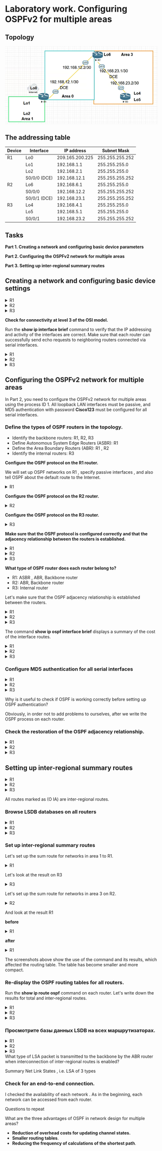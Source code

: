 # Laboratory work. Configuring OSPFv2 for multiple areas

## Topology

![](img/OSPFv2.png)

## The addressing table

| Device | Interface    | IP address      | Subnet Mask     |
| ------ | ------------ | --------------- | --------------- |
| R1     | Lo0          | 209.165.200.225 | 255.255.255.252 |
|        | Lo1          | 192.168.1.1     | 255.255.255.0   |
|        | Lo2          | 192.168.2.1     | 255.255.255.0   |
|        | S0/0/0 (DCE) | 192.168.12.1    | 255.255.255.252 |
| R2     | Lo6          | 192.168.6.1     | 255.255.255.0   |
|        | S0/0/0       | 192.168.12.2    | 255.255.255.252 |
|        | S0/0/1 (DCE) | 192.168.23.1    | 255.255.255.252 |
| R3     | Lo4          | 192.168.4.1     | 255.255.255.0   |
|        | Lo5          | 192.168.5.1     | 255.255.255.0   |
|        | S0/0/1       | 192.168.23.2    | 255.255.255.252 |

## Tasks

**Part 1. Creating a network and configuring basic device parameters**

**Part 2. Configuring the OSPFv2 network for multiple areas**

**Part 3. Setting up inter-regional summary routes**

## Creating a network and configuring basic device settings


<details>
<summary>R1</summary>
<pre><code>
Enable
Configure terminal
hostname R1
Interface loopback 0
ip address 209.165.200.225 255.255.255.252
Interface loopback 1
ip address 192.168.1.1 255.255.255.0
Interface loopback 2
ip address 192.168.2.1 255.255.255.0
exit
interface serial 0/0
ip address 192.168.12.1 255.255.255.252
clock rate 128000
no shutdown
exit
no ip domain-lookup
enable secret class
line vty 0 15
logging synchronous
password cisco
login
exit
line con 0
logging synchronous
password cisco
login
Banner motd "This is a secure system. Authorized Access Only!"
do copy run start
[Enter]
</code></pre>
</details>
<details>
<summary>R2</summary>
<pre><code>
Enable
Configure terminal
hostname R2
Interface loopback 6
ip address 192.168.6.1 255.255.255.0
exit
interface serial 0/0
ip address 192.168.12.2 255.255.255.252
no shutdown
exit
interface serial 1/0
ip address 192.168.23.1 255.255.255.252
clock rate 128000
no shutdown
exit
no ip domain-lookup
enable secret class
line vty 0 4
logging synchronous
password cisco
login
exit
line con 0
logging synchronous
password cisco
login
exit
Banner motd "This is a secure system. Authorized Access Only!"
do copy run start
[Enter]
</code></pre>
</details>
<details>
<summary>R3</summary>
<pre><code>
enable
configure terminal
hostname R3
interface serial 0/0
ip address 192.168.23.2 255.255.255.252
no shutdown
exit
interface loopback 4
ip address 192.168.4.1 255.255.255.0
exit
interface loopback 5
ip address 192.168.5.1 255.255.255.0
exit
no ip domain-lookup
enable secret class
line vty 0 4
logging synchronous
password cisco
login
exit
line con 0
logging synchronous
password cisco
login
exit
Banner motd "This is a secure system. Authorized Access Only!"
do copy run start
</code></pre>
</details>

**Check for connectivity at level 3 of the OSI model.**

Run the **show ip interface brief** command to verify that the IP addressing and activity of the interfaces are correct. Make sure that each router can successfully send echo requests to neighboring routers connected via serial interfaces.

<details>
<summary>R1</summary>
<pre><code>
R1(config)#do show ip interface brief
Interface                  IP-Address      OK? Method Status                Protocol
Ethernet0/0                unassigned      YES unset  administratively down down
Ethernet0/1                unassigned      YES unset  administratively down down
Ethernet0/2                unassigned      YES unset  administratively down down
Ethernet0/3                unassigned      YES unset  administratively down down
Serial1/0                  192.168.12.1    YES manual up                    up
Serial1/1                  unassigned      YES unset  administratively down down
Serial1/2                  unassigned      YES unset  administratively down down
Serial1/3                  unassigned      YES unset  administratively down down
Loopback0                  209.165.200.225 YES manual up                    up
Loopback1                  192.168.1.1     YES manual up                    up
Loopback2                  192.168.2.1     YES manual up                    up
</code></pre>
</details>
<details>
<summary>R2</summary>
<pre><code>
R2(config)#do show ip interface brief
Interface                  IP-Address      OK? Method Status                Protocol
Ethernet0/0                unassigned      YES unset  administratively down down
Ethernet0/1                unassigned      YES unset  administratively down down
Ethernet0/2                unassigned      YES unset  administratively down down
Ethernet0/3                unassigned      YES unset  administratively down down
Serial1/0                  192.168.12.2    YES SLARP  up                    up
Serial1/1                  192.168.23.1    YES manual up                    up
Serial1/2                  unassigned      YES unset  administratively down down
Serial1/3                  unassigned      YES unset  administratively down down
Loopback6                  192.168.6.1     YES manual up                    up
</code></pre>
</details>
<details>
<summary>R3</summary>
<pre><code>
R3(config)#do show ip interface brief
Interface                  IP-Address      OK? Method Status                Protocol
Ethernet0/0                unassigned      YES unset  administratively down down
Ethernet0/1                unassigned      YES unset  administratively down down
Ethernet0/2                unassigned      YES unset  administratively down down
Ethernet0/3                unassigned      YES unset  administratively down down
Serial1/0                  unassigned      YES unset  administratively down down
Serial1/1                  192.168.23.2    YES SLARP  up                    up
Serial1/2                  unassigned      YES unset  administratively down down
Serial1/3                  unassigned      YES unset  administratively down down
Loopback4                  192.168.4.1     YES manual up                    up
Loopback5                  192.168.5.1     YES manual up                    up
</code></pre>
</details>

## Configuring the OSPFv2 network for multiple areas

In Part 2, you need to configure the OSPFv2 network for multiple areas using the process ID 1. All loopback LAN interfaces must be passive, and MD5 authentication with password  **Cisco123** must be configured for all serial interfaces.

### Define the types of OSPF routers in the topology.

- Identify the backbone routers: R1, R2, R3
- Define Autonomous System Edge Routers (ASBR): R1
- Define the Area Boundary Routers (ABR): R1 , R2
- Identify the internal routers: R3

**Configure the OSPF protocol on the R1 router.**

We will set up OSPF networks on R1 , specify passive interfaces , and also tell OSPF about the default route to the Internet.

<details>
<summary>R1</summary>
<pre><code>
router ospf 1
router-id 1.1.1.1
network192.168.1.0 0.0.0.255 area 1
network 192.168.2.0 0.0.0.255 area 1
network 192.168.12.0 0.0.0.3 area 0
passive-interface Loopback1
passive-interface Loopback2
default-information originate
exit
ip route 0.0.0.0 0.0.0.0 loopback 0
do clear ip ospf process
[yes]
</code></pre>
</details>

**Configure the OSPF protocol on the R2 router.**

<details>
<summary>R2</summary>
<pre><code>
router ospf 1
router-id 2.2.2.2
network 192.168.6.0 0.0.0.255 area 3
network 192.168.12.0 0.0.0.3 area 0
network 192.168.23.0 0.0.0.3 area 3
passive-interface Loopback6
do clear ip ospf process
[yes]
</code></pre>
</details>

**Configure the OSPF protocol on the R3 router.**

<details>
<summary>R3</summary>
<pre><code>
router ospf 1
router-id 3.3.3.3
network 192.168.23.0 0.0.0.3 area 3
passive-interface Loopback4
passive-interface Loopback5
network 192.168.4.0 0.0.0.255 area 3
network 192.168.5.0 0.0.0.255 area 3
do clear ip ospf process
[yes]
</code></pre>
</details>

**Make sure that the OSPF protocol is configured correctly and that the adjacency relationship between the routers is established.**

<details>
<summary>R1</summary>
<pre><code>
R1#show ip protocols
*** IP Routing is NSF aware ***
!
Routing Protocol is "application"
  Sending updates every 0 seconds
  Invalid after 0 seconds, hold down 0, flushed after 0
  Outgoing update filter list for all interfaces is not set
  Incoming update filter list for all interfaces is not set
  Maximum path: 32
  Routing for Networks:
  Routing Information Sources:
    Gateway         Distance      Last Update
  Distance: (default is 4)
!
Routing Protocol is "ospf 1"
  Outgoing update filter list for all interfaces is not set
  Incoming update filter list for all interfaces is not set
  Router ID 1.1.1.1
  It is an area border and autonomous system boundary router
 Redistributing External Routes from,
  Number of areas in this router is 2. 2 normal 0 stub 0 nssa
  Maximum path: 4
  Routing for Networks:
    192.168.1.0 0.0.0.255 area 1
    192.168.2.0 0.0.0.255 area 1
    192.168.12.0 0.0.0.3 area 0
  Passive Interface(s):
    Loopback1
    Loopback2
  Routing Information Sources:
    Gateway         Distance      Last Update
    2.2.2.2              110      00:02:13
  Distance: (default is 110)
!
</code></pre>
</details>
<details>
<summary>R2</summary>
<pre><code>
R2(config)#do show ip protocols
*** IP Routing is NSF aware ***
!
Routing Protocol is "application"
  Sending updates every 0 seconds
  Invalid after 0 seconds, hold down 0, flushed after 0
  Outgoing update filter list for all interfaces is not set
  Incoming update filter list for all interfaces is not set
  Maximum path: 32
  Routing for Networks:
  Routing Information Sources:
    Gateway         Distance      Last Update
  Distance: (default is 4)
!
Routing Protocol is "ospf 1"
  Outgoing update filter list for all interfaces is not set
  Incoming update filter list for all interfaces is not set
  Router ID 2.2.2.2
  It is an area border router
  Number of areas in this router is 2. 2 normal 0 stub 0 nssa
  Maximum path: 4
  Routing for Networks:
    192.168.6.0 0.0.0.255 area 3
    192.168.12.0 0.0.0.3 area 0
    192.168.23.0 0.0.0.3 area 3
  Passive Interface(s):
    Loopback6
  Routing Information Sources:
    Gateway         Distance      Last Update
    3.3.3.3              110      00:00:13
    1.1.1.1              110      00:00:53
  Distance: (default is 110)
!
</code></pre>
</details>
<details>
<summary>R3</summary>
<pre><code>
R3(config)#do show ip protocols
*** IP Routing is NSF aware ***
!
Routing Protocol is "application"
  Sending updates every 0 seconds
  Invalid after 0 seconds, hold down 0, flushed after 0
  Outgoing update filter list for all interfaces is not set
  Incoming update filter list for all interfaces is not set
  Maximum path: 32
  Routing for Networks:
  Routing Information Sources:
    Gateway         Distance      Last Update
  Distance: (default is 4)
!
Routing Protocol is "ospf 1"
  Outgoing update filter list for all interfaces is not set
  Incoming update filter list for all interfaces is not set
  Router ID 3.3.3.3
  Number of areas in this router is 1. 1 normal 0 stub 0 nssa
  Maximum path: 4
  Routing for Networks:
    192.168.4.0 0.0.0.255 area 3
    192.168.5.0 0.0.0.255 area 3
    192.168.23.0 0.0.0.3 area 3
  Passive Interface(s):
    Loopback4
    Loopback5
  Routing Information Sources:
    Gateway         Distance      Last Update
    1.1.1.1              110      00:00:30
    2.2.2.2              110      00:00:30
  Distance: (default is 110)
!
</code></pre>
</details>

**What type of OSPF router does each router belong to?**

- R1: ASBR , ABR, Backbone router
- R2: ABR, Backbone router
- R3: Internal router

Let's make sure that the OSPF adjacency relationship is established between the routers.

<details>
<summary>R1</summary>
<pre><code>
R1#show ip ospf neighbor
!
Neighbor ID     Pri   State           Dead Time   Address         Interface
2.2.2.2           0   FULL/  -        00:00:33    192.168.12.2    Serial1/0
</code></pre>
</details>
<details>
<summary>R2</summary>
<pre><code>
R2#show ip ospf neighbor
!
Neighbor ID     Pri   State           Dead Time   Address         Interface
1.1.1.1           0   FULL/  -        00:00:39    192.168.12.1    Serial1/0
3.3.3.3           0   FULL/  -        00:00:37    192.168.23.2    Serial1/1
</code></pre>
</details>
<details>
<summary>R3</summary>
<pre><code>
R3#show ip ospf neighbor
!
Neighbor ID     Pri   State           Dead Time   Address         Interface
2.2.2.2           0   FULL/  -        00:00:39    192.168.23.1    Serial1/1
</code></pre>
</details>

The command **show ip ospf interface brief** displays a summary of the cost of the interface routes.

<details>
<summary>R1</summary>
<pre><code>
R1#show ip ospf interface brief
Interface    PID   Area            IP Address/Mask    Cost  State Nbrs F/C
Se1/0        1     0               192.168.12.1/30    64    P2P   1/1
Lo1          1     1               192.168.1.1/24     1     LOOP  0/0
Lo2          1     1               192.168.2.1/24     1     LOOP  0/0
</code></pre>
</details>
<details>
<summary>R2</summary>
<pre><code>
R2#show ip ospf interface brief
Interface    PID   Area            IP Address/Mask    Cost  State Nbrs F/C
Se1/0        1     0               192.168.12.2/30    64    P2P   1/1
Lo6          1     3               192.168.6.1/24     1     LOOP  0/0
Se1/1        1     3               192.168.23.1/30    64    P2P   1/1
</code></pre>
</details>
<details>
<summary>R3</summary>
<pre><code>
R3#show ip ospf interface brief
Interface    PID   Area            IP Address/Mask    Cost  State Nbrs F/C
Lo4          1     3               192.168.4.1/24     1     LOOP  0/0
Lo5          1     3               192.168.5.1/24     1     LOOP  0/0
Se1/1        1     3               192.168.23.2/30    64    P2P   1/1
</code></pre>
</details>

### Configure MD5 authentication for all serial interfaces

<details>
<summary>R1</summary>
<pre><code>
interface Serial 1/0
ip ospf authentication message-digest
ip ospf message-digest-key 1 md5 Cisco123
</code></pre>
</details>
<details>
<summary>R2</summary>
<pre><code>
interface Serial 0/0
ip ospf authentication message-digest
ip ospf message-digest-key 1 md5 Cisco123
interface Serial 1/0
ip ospf authentication message-digest
ip ospf message-digest-key 1 md5 Cisco123
</code></pre>
</details>
<details>
<summary>R3</summary>
<pre><code>
interface Serial 1/0
ip ospf authentication message-digest
ip ospf message-digest-key 1 md5 Cisco123
</code></pre>
</details>

Why is it useful to check if OSPF is working correctly before setting up OSPF authentication?

Obviously, in order not to add problems to ourselves, after we write the OSPF process on each router.

### Check the restoration of the OSPF adjacency relationship.

<details>
<summary>R1</summary>
<pre><code>
R1#show ip ospf neighbor
!
Neighbor ID     Pri   State           Dead Time   Address         Interface
2.2.2.2           0   FULL/  -        00:00:33    192.168.12.2    Serial1/0
</code></pre>
</details>
<details>
<summary>R2</summary>
<pre><code>
R2#show ip ospf neighbor
!
Neighbor ID     Pri   State           Dead Time   Address         Interface
1.1.1.1           0   FULL/  -        00:00:39    192.168.12.1    Serial1/0
3.3.3.3           0   FULL/  -        00:00:37    192.168.23.2    Serial1/1
</code></pre>
</details>
<details>
<summary>R3</summary>
<pre><code>
R3#show ip ospf neighbor
!
Neighbor ID     Pri   State           Dead Time   Address         Interface
2.2.2.2           0   FULL/  -        00:00:39    192.168.23.1    Serial1/1
</code></pre>
</details>

## Setting up inter-regional summary routes

<details>
<summary>R1</summary>
<pre><code>
R1(config-if)#do show ip route ospf
Codes: L - local, C - connected, S - static, R - RIP, M - mobile, B - BGP
       D - EIGRP, EX - EIGRP external, O - OSPF, IA - OSPF inter area
       N1 - OSPF NSSA external type 1, N2 - OSPF NSSA external type 2
       E1 - OSPF external type 1, E2 - OSPF external type 2
       i - IS-IS, su - IS-IS summary, L1 - IS-IS level-1, L2 - IS-IS level-2
       ia - IS-IS inter area, * - candidate default, U - per-user static route
       o - ODR, P - periodic downloaded static route, H - NHRP, l - LISP
       a - application route
       + - replicated route, % - next hop override
!
Gateway of last resort is 0.0.0.0 to network 0.0.0.0
!
      192.168.4.0/32 is subnetted, 1 subnets
O IA     192.168.4.1 [110/129] via 192.168.12.2, 00:12:24, Serial1/0
      192.168.5.0/32 is subnetted, 1 subnets
O IA     192.168.5.1 [110/129] via 192.168.12.2, 00:12:24, Serial1/0
      192.168.6.0/32 is subnetted, 1 subnets
O IA     192.168.6.1 [110/65] via 192.168.12.2, 00:12:24, Serial1/0
      192.168.23.0/30 is subnetted, 1 subnets
O IA     192.168.23.0 [110/128] via 192.168.12.2, 00:12:24, Serial1/0
</code></pre>
</details>
<details>
<summary>R2</summary>
<pre><code>
R2(config-if)#do show ip route ospf
Codes: L - local, C - connected, S - static, R - RIP, M - mobile, B - BGP
       D - EIGRP, EX - EIGRP external, O - OSPF, IA - OSPF inter area
       N1 - OSPF NSSA external type 1, N2 - OSPF NSSA external type 2
       E1 - OSPF external type 1, E2 - OSPF external type 2
       i - IS-IS, su - IS-IS summary, L1 - IS-IS level-1, L2 - IS-IS level-2
       ia - IS-IS inter area, * - candidate default, U - per-user static route
       o - ODR, P - periodic downloaded static route, H - NHRP, l - LISP
       a - application route
       + - replicated route, % - next hop override
!
Gateway of last resort is 192.168.12.1 to network 0.0.0.0
!
O*E2  0.0.0.0/0 [110/1] via 192.168.12.1, 00:13:17, Serial1/0
      192.168.1.0/32 is subnetted, 1 subnets
O IA     192.168.1.1 [110/65] via 192.168.12.1, 00:13:17, Serial1/0
      192.168.2.0/32 is subnetted, 1 subnets
O IA     192.168.2.1 [110/65] via 192.168.12.1, 00:13:17, Serial1/0
      192.168.4.0/32 is subnetted, 1 subnets
O        192.168.4.1 [110/65] via 192.168.23.2, 00:13:17, Serial1/1
      192.168.5.0/32 is subnetted, 1 subnets
O        192.168.5.1 [110/65] via 192.168.23.2, 00:13:17, Serial1/1
</code></pre>
</details>
<details>
<summary>R3</summary>
<pre><code>
R3(config-if)#do show ip route ospf
Codes: L - local, C - connected, S - static, R - RIP, M - mobile, B - BGP
       D - EIGRP, EX - EIGRP external, O - OSPF, IA - OSPF inter area
       N1 - OSPF NSSA external type 1, N2 - OSPF NSSA external type 2
       E1 - OSPF external type 1, E2 - OSPF external type 2
       i - IS-IS, su - IS-IS summary, L1 - IS-IS level-1, L2 - IS-IS level-2
       ia - IS-IS inter area, * - candidate default, U - per-user static route
       o - ODR, P - periodic downloaded static route, H - NHRP, l - LISP
       a - application route
       + - replicated route, % - next hop override
!
Gateway of last resort is 192.168.23.1 to network 0.0.0.0
!
O*E2  0.0.0.0/0 [110/1] via 192.168.23.1, 00:14:24, Serial1/1
      192.168.1.0/32 is subnetted, 1 subnets
O IA     192.168.1.1 [110/129] via 192.168.23.1, 00:14:34, Serial1/1
      192.168.2.0/32 is subnetted, 1 subnets
O IA     192.168.2.1 [110/129] via 192.168.23.1, 00:14:34, Serial1/1
      192.168.6.0/32 is subnetted, 1 subnets
O        192.168.6.1 [110/65] via 192.168.23.1, 00:14:44, Serial1/1
      192.168.12.0/30 is subnetted, 1 subnets
O IA     192.168.12.0 [110/128] via 192.168.23.1, 00:14:34, Serial1/1
</code></pre>
</details>

All routes marked as (O IA) are inter-regional routes.

### Browse LSDB databases on all routers

<details>
<summary>R1</summary>
<pre><code>
R1#show ip ospf database
!
            OSPF Router with ID (1.1.1.1) (Process ID 1)
!
                Router Link States (Area 0)
!
Link ID         ADV Router      Age         Seq#       Checksum Link count
1.1.1.1         1.1.1.1         1029        0x8000000C 0x003667 2
2.2.2.2         2.2.2.2         919         0x80000002 0x00E3C0 2
!
                Summary Net Link States (Area 0)
!
Link ID         ADV Router      Age         Seq#       Checksum
192.168.1.1     1.1.1.1         1030        0x80000001 0x00AE1E
192.168.2.1     1.1.1.1         1030        0x80000001 0x00A328
192.168.4.1     2.2.2.2         914         0x80000001 0x00F193
192.168.5.1     2.2.2.2         914         0x80000001 0x00E69D
192.168.6.1     2.2.2.2         914         0x80000001 0x00596A
192.168.23.0    2.2.2.2         914         0x80000001 0x000E69
!
                Router Link States (Area 1)
!
Link ID         ADV Router      Age         Seq#       Checksum Link count
1.1.1.1         1.1.1.1         1034        0x80000001 0x009E9F 2
!
                Summary Net Link States (Area 1)
!
Link ID         ADV Router      Age         Seq#       Checksum
192.168.4.1     1.1.1.1         908         0x80000003 0x008EB8
192.168.5.1     1.1.1.1         908         0x80000003 0x0083C2
192.168.6.1     1.1.1.1         908         0x80000003 0x00F58F
192.168.12.0    1.1.1.1         1030        0x80000001 0x00A5E0
192.168.23.0    1.1.1.1         908         0x80000003 0x00AA8E
!
                Type-5 AS External Link States
!
Link ID         ADV Router      Age         Seq#       Checksum Tag
0.0.0.0         1.1.1.1         1030        0x80000009 0x000D99 1
</code></pre>
</details>
<details>
<summary>R2</summary>
<pre><code>
R2#show ip ospf database
!
            OSPF Router with ID (2.2.2.2) (Process ID 1)
!
                Router Link States (Area 0)
!
Link ID         ADV Router      Age         Seq#       Checksum Link count
1.1.1.1         1.1.1.1         1873        0x8000000C 0x003667 2
2.2.2.2         2.2.2.2         1761        0x80000002 0x00E3C0 2
!
                Summary Net Link States (Area 0)
!
Link ID         ADV Router      Age         Seq#       Checksum
192.168.1.1     1.1.1.1         1873        0x80000001 0x00AE1E
192.168.2.1     1.1.1.1         1873        0x80000001 0x00A328
192.168.4.1     2.2.2.2         1756        0x80000001 0x00F193
192.168.5.1     2.2.2.2         1756        0x80000001 0x00E69D
192.168.6.1     2.2.2.2         1756        0x80000001 0x00596A
192.168.23.0    2.2.2.2         1756        0x80000001 0x000E69
!
                Router Link States (Area 3)
!
Link ID         ADV Router      Age         Seq#       Checksum Link count
2.2.2.2         2.2.2.2         1761        0x80000002 0x007491 3
3.3.3.3         3.3.3.3         1828        0x8000000C 0x00E593 4
!
                Summary Net Link States (Area 3)
!
Link ID         ADV Router      Age         Seq#       Checksum
192.168.1.1     2.2.2.2         1756        0x80000001 0x001375
192.168.2.1     2.2.2.2         1756        0x80000001 0x00087F
192.168.12.0    2.2.2.2         1756        0x80000001 0x0087FA
!
                Summary ASB Link States (Area 3)
!
Link ID         ADV Router      Age         Seq#       Checksum
1.1.1.1         2.2.2.2         1756        0x80000001 0x00935C
!
                Type-5 AS External Link States
!
Link ID         ADV Router      Age         Seq#       Checksum Tag
0.0.0.0         1.1.1.1         1873        0x80000009 0x000D99 1
</code></pre>
</details>
<details>
<summary>R3</summary>
<pre><code>
R3#show ip ospf database
!
            OSPF Router with ID (3.3.3.3) (Process ID 1)
!
                Router Link States (Area 3)
!
Link ID         ADV Router      Age         Seq#       Checksum Link count
2.2.2.2         2.2.2.2         1878        0x80000002 0x007491 3
3.3.3.3         3.3.3.3         1943        0x8000000C 0x00E593 4
!
                Summary Net Link States (Area 3)
!
Link ID         ADV Router      Age         Seq#       Checksum
192.168.1.1     2.2.2.2         1873        0x80000001 0x001375
192.168.2.1     2.2.2.2         1873        0x80000001 0x00087F
192.168.12.0    2.2.2.2         1873        0x80000001 0x0087FA
!
                Summary ASB Link States (Area 3)
!
Link ID         ADV Router      Age         Seq#       Checksum
1.1.1.1         2.2.2.2         1873        0x80000001 0x00935C
!
                Type-5 AS External Link States
!
Link ID         ADV Router      Age         Seq#       Checksum Tag
0.0.0.0         1.1.1.1         1990        0x80000009 0x000D99 1
</code></pre>
</details>

### Set up inter-regional summary routes

Let's set up the sum route for networks in area 1 to R1.

<details>
<summary>R1</summary>
<pre><code>
router ospf 1
area 1 range 192.168.0.0 255.255.252.0
</code></pre>
</details>

Let's look at the result on R3

<details>
<summary>R3</summary>
<pre><code>
R3#show ip route ospf
Codes: L - local, C - connected, S - static, R - RIP, M - mobile, B - BGP
       D - EIGRP, EX - EIGRP external, O - OSPF, IA - OSPF inter area
       N1 - OSPF NSSA external type 1, N2 - OSPF NSSA external type 2
       E1 - OSPF external type 1, E2 - OSPF external type 2
       i - IS-IS, su - IS-IS summary, L1 - IS-IS level-1, L2 - IS-IS level-2
       ia - IS-IS inter area, * - candidate default, U - per-user static route
       o - ODR, P - periodic downloaded static route, H - NHRP, l - LISP
       a - application route
       + - replicated route, % - next hop override
!
Gateway of last resort is 192.168.23.1 to network 0.0.0.0
!
O*E2  0.0.0.0/0 [110/1] via 192.168.23.1, 00:32:23, Serial1/1
O IA  192.168.0.0/22 [110/129] via 192.168.23.1, 00:00:15, Serial1/1
      192.168.6.0/32 is subnetted, 1 subnets
O        192.168.6.1 [110/65] via 192.168.23.1, 00:32:43, Serial1/1
      192.168.12.0/30 is subnetted, 1 subnets
O IA     192.168.12.0 [110/128] via 192.168.23.1, 00:32:33, Serial1/1
</code></pre>
</details>

Let's set up the sum route for networks in area 3 on R2.

<details>
<summary>R2</summary>
<pre><code>
router ospf 1
area 3 range 192.168.4.0 255.255.254.0
</code></pre>
</details>

And look at the result R1

**before** 

<details>
<summary>R1</summary>
<pre><code>
O     192.168.0.0/22 is a summary, 00:02:25, Null0
      192.168.4.0/32 is subnetted, 1 subnets
O IA     192.168.4.1 [110/129] via 192.168.12.2, 00:02:25, Serial1/0
      192.168.5.0/32 is subnetted, 1 subnets
O IA     192.168.5.1 [110/129] via 192.168.12.2, 00:02:25, Serial1/0
      192.168.6.0/32 is subnetted, 1 subnets
O IA     192.168.6.1 [110/65] via 192.168.12.2, 00:02:25, Serial1/0
      192.168.23.0/30 is subnetted, 1 subnets
O IA     192.168.23.0 [110/128] via 192.168.12.2, 00:02:25, Serial1/0
</code></pre>
</details>

**after** 

<details>
<summary>R1</summary>
<pre><code>
R1#show ip route ospf
Codes: L - local, C - connected, S - static, R - RIP, M - mobile, B - BGP
       D - EIGRP, EX - EIGRP external, O - OSPF, IA - OSPF inter area
       N1 - OSPF NSSA external type 1, N2 - OSPF NSSA external type 2
       E1 - OSPF external type 1, E2 - OSPF external type 2
       i - IS-IS, su - IS-IS summary, L1 - IS-IS level-1, L2 - IS-IS level-2
       ia - IS-IS inter area, * - candidate default, U - per-user static route
       o - ODR, P - periodic downloaded static route, H - NHRP, l - LISP
       a - application route
       + - replicated route, % - next hop override
!
Gateway of last resort is 0.0.0.0 to network 0.0.0.0
!
O     192.168.0.0/22 is a summary, 00:30:49, Null0
O IA  192.168.4.0/23 [110/129] via 192.168.12.2, 00:00:11, Serial1/0
      192.168.6.0/32 is subnetted, 1 subnets
O IA     192.168.6.1 [110/65] via 192.168.12.2, 00:03:18, Serial1/0
      192.168.23.0/30 is subnetted, 1 subnets
O IA     192.168.23.0 [110/128] via 192.168.12.2, 00:30:49, Serial1/0
</code></pre>
</details>

The screenshots above show the use of the command and its results, which affected the routing table. The table has become smaller and more compact.

### Re-display the OSPF routing tables for all routers.

Run the **show ip route ospf** command on each router. Let's write down the results for total and inter-regional routes.

<details>
<summary>R1</summary>
<pre><code>
R1#show ip route ospf
Codes: L - local, C - connected, S - static, R - RIP, M - mobile, B - BGP
       D - EIGRP, EX - EIGRP external, O - OSPF, IA - OSPF inter area
       N1 - OSPF NSSA external type 1, N2 - OSPF NSSA external type 2
       E1 - OSPF external type 1, E2 - OSPF external type 2
       i - IS-IS, su - IS-IS summary, L1 - IS-IS level-1, L2 - IS-IS level-2
       ia - IS-IS inter area, * - candidate default, U - per-user static route
       o - ODR, P - periodic downloaded static route, H - NHRP, l - LISP
       a - application route
       + - replicated route, % - next hop override
!
Gateway of last resort is 0.0.0.0 to network 0.0.0.0
!
O     192.168.0.0/22 is a summary, 00:30:49, Null0
O IA  192.168.4.0/23 [110/129] via 192.168.12.2, 00:00:11, Serial1/0
      192.168.6.0/32 is subnetted, 1 subnets
O IA     192.168.6.1 [110/65] via 192.168.12.2, 00:03:18, Serial1/0
      192.168.23.0/30 is subnetted, 1 subnets
O IA     192.168.23.0 [110/128] via 192.168.12.2, 00:30:49, Serial1/0
</code></pre>
</details>
<details>
<summary>R2</summary>
<pre><code>
R2#show ip route ospf
Codes: L - local, C - connected, S - static, R - RIP, M - mobile, B - BGP
       D - EIGRP, EX - EIGRP external, O - OSPF, IA - OSPF inter area
       N1 - OSPF NSSA external type 1, N2 - OSPF NSSA external type 2
       E1 - OSPF external type 1, E2 - OSPF external type 2
       i - IS-IS, su - IS-IS summary, L1 - IS-IS level-1, L2 - IS-IS level-2
       ia - IS-IS inter area, * - candidate default, U - per-user static route
       o - ODR, P - periodic downloaded static route, H - NHRP, l - LISP
       a - application route
       + - replicated route, % - next hop override
!
Gateway of last resort is 192.168.12.1 to network 0.0.0.0
!
O*E2  0.0.0.0/0 [110/1] via 192.168.12.1, 00:13:55, Serial1/0
O IA  192.168.0.0/22 [110/65] via 192.168.12.1, 00:13:55, Serial1/0
O     192.168.4.0/23 is a summary, 00:13:55, Null0
      192.168.4.0/32 is subnetted, 1 subnets
O        192.168.4.1 [110/65] via 192.168.23.2, 00:13:55, Serial1/1
      192.168.5.0/32 is subnetted, 1 subnets
O        192.168.5.1 [110/65] via 192.168.23.2, 00:13:55, Serial1/1
</code></pre>
</details>
<details>
<summary>R3</summary>
<pre><code>
R3#show ip route ospf
Codes: L - local, C - connected, S - static, R - RIP, M - mobile, B - BGP
       D - EIGRP, EX - EIGRP external, O - OSPF, IA - OSPF inter area
       N1 - OSPF NSSA external type 1, N2 - OSPF NSSA external type 2
       E1 - OSPF external type 1, E2 - OSPF external type 2
       i - IS-IS, su - IS-IS summary, L1 - IS-IS level-1, L2 - IS-IS level-2
       ia - IS-IS inter area, * - candidate default, U - per-user static route
       o - ODR, P - periodic downloaded static route, H - NHRP, l - LISP
       a - application route
       + - replicated route, % - next hop override
!
Gateway of last resort is 192.168.23.1 to network 0.0.0.0
!
O*E2  0.0.0.0/0 [110/1] via 192.168.23.1, 01:16:51, Serial1/1
O IA  192.168.0.0/22 [110/129] via 192.168.23.1, 00:44:43, Serial1/1
      192.168.6.0/32 is subnetted, 1 subnets
O        192.168.6.1 [110/65] via 192.168.23.1, 01:17:11, Serial1/1
      192.168.12.0/30 is subnetted, 1 subnets
O IA     192.168.12.0 [110/128] via 192.168.23.1, 01:17:01, Serial1/1
</code></pre>
</details>

### Просмотрите базы данных LSDB на всех маршрутизаторах.

<details>
<summary>R1</summary>
<pre><code>
R1#show ip ospf database
!
            OSPF Router with ID (1.1.1.1) (Process ID 1)
!
                Router Link States (Area 0)
!
Link ID         ADV Router      Age         Seq#       Checksum Link count
1.1.1.1         1.1.1.1         1431        0x8000000E 0x003269 2
2.2.2.2         2.2.2.2         1328        0x80000004 0x00DFC2 2
!
                Summary Net Link States (Area 0)
!
Link ID         ADV Router      Age         Seq#       Checksum
192.168.0.0     1.1.1.1         1431        0x80000002 0x00B21E
192.168.4.0     2.2.2.2         1609        0x80000001 0x00F690
192.168.6.1     2.2.2.2         1795        0x80000001 0x00596A
192.168.23.0    2.2.2.2         1328        0x80000003 0x000A6B
!
                Router Link States (Area 1)
!
Link ID         ADV Router      Age         Seq#       Checksum Link count
1.1.1.1         1.1.1.1         1431        0x80000003 0x009AA1 2
!
                Summary Net Link States (Area 1)
!
Link ID         ADV Router      Age         Seq#       Checksum
192.168.4.0     1.1.1.1         1608        0x80000001 0x0097B3
192.168.6.1     1.1.1.1         1794        0x80000001 0x00F98D
192.168.12.0    1.1.1.1         1431        0x80000003 0x00A1E2
192.168.23.0    1.1.1.1         1431        0x80000005 0x00A690
!
                Type-5 AS External Link States
!
Link ID         ADV Router      Age         Seq#       Checksum Tag
0.0.0.0         1.1.1.1         1431        0x8000000B 0x00099B 1
!
</code></pre>
</details>
<details>
<summary>R2</summary>
<pre><code>
R2#show ip ospf database
!
            OSPF Router with ID (2.2.2.2) (Process ID 1)
!
                Router Link States (Area 0)
!
Link ID         ADV Router      Age         Seq#       Checksum Link count
1.1.1.1         1.1.1.1         1311        0x8000000E 0x003269 2
2.2.2.2         2.2.2.2         1206        0x80000004 0x00DFC2 2
!
                Summary Net Link States (Area 0)
!
Link ID         ADV Router      Age         Seq#       Checksum
192.168.0.0     1.1.1.1         1311        0x80000002 0x00B21E
192.168.4.0     2.2.2.2         1488        0x80000001 0x00F690
192.168.6.1     2.2.2.2         1674        0x80000001 0x00596A
192.168.23.0    2.2.2.2         1206        0x80000003 0x000A6B
!
                Router Link States (Area 3)
!
Link ID         ADV Router      Age         Seq#       Checksum Link count
2.2.2.2         2.2.2.2         1206        0x80000004 0x007093 3
3.3.3.3         3.3.3.3         1313        0x8000000E 0x00E195 4
!
                Summary Net Link States (Area 3)
!
Link ID         ADV Router      Age         Seq#       Checksum
192.168.0.0     2.2.2.2         1459        0x80000002 0x001775
192.168.12.0    2.2.2.2         1206        0x80000003 0x0083FC
!
                Summary ASB Link States (Area 3)
!
Link ID         ADV Router      Age         Seq#       Checksum
1.1.1.1         2.2.2.2         1206        0x80000003 0x008F5E
!
                Type-5 AS External Link States
!
Link ID         ADV Router      Age         Seq#       Checksum Tag
0.0.0.0         1.1.1.1         1311        0x8000000B 0x00099B 1
</code></pre>
</details>
<details>
<summary>R3</summary>
<pre><code>
R3#show ip ospf database
!
            OSPF Router with ID (3.3.3.3) (Process ID 1)
!
                Router Link States (Area 3)
!
Link ID         ADV Router      Age         Seq#       Checksum Link count
2.2.2.2         2.2.2.2         789         0x80000004 0x007093 3
3.3.3.3         3.3.3.3         894         0x8000000E 0x00E195 4
!
                Summary Net Link States (Area 3)
!
Link ID         ADV Router      Age         Seq#       Checksum
192.168.0.0     2.2.2.2         1042        0x80000002 0x001775
192.168.12.0    2.2.2.2         789         0x80000003 0x0083FC
!
                Summary ASB Link States (Area 3)
!
Link ID         ADV Router      Age         Seq#       Checksum
1.1.1.1         2.2.2.2         789         0x80000003 0x008F5E
!
                Type-5 AS External Link States
!
Link ID         ADV Router      Age         Seq#       Checksum Tag
0.0.0.0         1.1.1.1         894         0x8000000B 0x00099B 1
</code></pre>
</details>
What type of LSA packet is transmitted to the backbone by the ABR router when interconnection of inter-regional routes is enabled?

Summary Net Link States , i.e. LSA of 3 types

### Check for an end-to-end connection.

I checked the availability of each network . As in the beginning, each network can be accessed from each router. 

Questions to repeat

What are the three advantages of OSPF in network design for multiple areas?

- **Reduction of overhead costs for updating channel states.**
- **Smaller routing tables**.
- **Reducing the frequency of calculations of the shortest path**.
